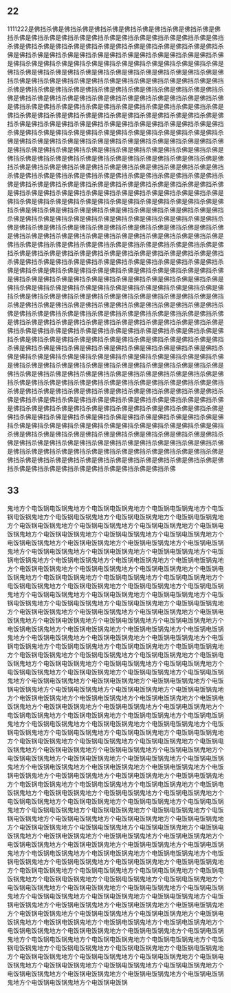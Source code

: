 ## 22
1111222是佛挡杀佛是佛挡杀佛是佛挡杀佛是佛挡杀佛是佛挡杀佛是佛挡杀佛是佛挡杀佛是佛挡杀佛是佛挡杀佛是佛挡杀佛是佛挡杀佛是佛挡杀佛是佛挡杀佛是佛挡杀佛是佛挡杀佛是佛挡杀佛是佛挡杀佛是佛挡杀佛是佛挡杀佛是佛挡杀佛是佛挡杀佛是佛挡杀佛是佛挡杀佛是佛挡杀佛是佛挡杀佛是佛挡杀佛是佛挡杀佛是佛挡杀佛是佛挡杀佛是佛挡杀佛是佛挡杀佛是佛挡杀佛是佛挡杀佛是佛挡杀佛是佛挡杀佛是佛挡杀佛是佛挡杀佛是佛挡杀佛是佛挡杀佛是佛挡杀佛是佛挡杀佛是佛挡杀佛是佛挡杀佛是佛挡杀佛是佛挡杀佛是佛挡杀佛是佛挡杀佛是佛挡杀佛是佛挡杀佛是佛挡杀佛是佛挡杀佛是佛挡杀佛是佛挡杀佛是佛挡杀佛是佛挡杀佛是佛挡杀佛是佛挡杀佛是佛挡杀佛是佛挡杀佛是佛挡杀佛是佛挡杀佛是佛挡杀佛是佛挡杀佛是佛挡杀佛是佛挡杀佛是佛挡杀佛是佛挡杀佛是佛挡杀佛是佛挡杀佛是佛挡杀佛是佛挡杀佛是佛挡杀佛是佛挡杀佛是佛挡杀佛是佛挡杀佛是佛挡杀佛是佛挡杀佛是佛挡杀佛是佛挡杀佛是佛挡杀佛是佛挡杀佛是佛挡杀佛是佛挡杀佛是佛挡杀佛是佛挡杀佛是佛挡杀佛是佛挡杀佛是佛挡杀佛是佛挡杀佛是佛挡杀佛是佛挡杀佛是佛挡杀佛是佛挡杀佛是佛挡杀佛是佛挡杀佛是佛挡杀佛是佛挡杀佛是佛挡杀佛是佛挡杀佛是佛挡杀佛是佛挡杀佛是佛挡杀佛是佛挡杀佛是佛挡杀佛是佛挡杀佛是佛挡杀佛是佛挡杀佛是佛挡杀佛是佛挡杀佛是佛挡杀佛是佛挡杀佛是佛挡杀佛是佛挡杀佛是佛挡杀佛是佛挡杀佛是佛挡杀佛是佛挡杀佛是佛挡杀佛是佛挡杀佛是佛挡杀佛是佛挡杀佛是佛挡杀佛是佛挡杀佛是佛挡杀佛是佛挡杀佛是佛挡杀佛是佛挡杀佛是佛挡杀佛是佛挡杀佛是佛挡杀佛是佛挡杀佛是佛挡杀佛是佛挡杀佛是佛挡杀佛是佛挡杀佛是佛挡杀佛是佛挡杀佛是佛挡杀佛是佛挡杀佛是佛挡杀佛是佛挡杀佛是佛挡杀佛是佛挡杀佛是佛挡杀佛是佛挡杀佛是佛挡杀佛是佛挡杀佛是佛挡杀佛是佛挡杀佛是佛挡杀佛是佛挡杀佛是佛挡杀佛是佛挡杀佛是佛挡杀佛是佛挡杀佛是佛挡杀佛是佛挡杀佛是佛挡杀佛是佛挡杀佛是佛挡杀佛是佛挡杀佛是佛挡杀佛是佛挡杀佛是佛挡杀佛是佛挡杀佛是佛挡杀佛是佛挡杀佛是佛挡杀佛是佛挡杀佛是佛挡杀佛是佛挡杀佛是佛挡杀佛是佛挡杀佛是佛挡杀佛是佛挡杀佛是佛挡杀佛是佛挡杀佛是佛挡杀佛是佛挡杀佛是佛挡杀佛是佛挡杀佛是佛挡杀佛是佛挡杀佛是佛挡杀佛是佛挡杀佛是佛挡杀佛是佛挡杀佛是佛挡杀佛是佛挡杀佛是佛挡杀佛是佛挡杀佛是佛挡杀佛是佛挡杀佛是佛挡杀佛是佛挡杀佛是佛挡杀佛是佛挡杀佛是佛挡杀佛是佛挡杀佛是佛挡杀佛是佛挡杀佛是佛挡杀佛是佛挡杀佛是佛挡杀佛是佛挡杀佛是佛挡杀佛是佛挡杀佛是佛挡杀佛是佛挡杀佛是佛挡杀佛是佛挡杀佛是佛挡杀佛是佛挡杀佛是佛挡杀佛是佛挡杀佛是佛挡杀佛是佛挡杀佛是佛挡杀佛是佛挡杀佛是佛挡杀佛是佛挡杀佛是佛挡杀佛是佛挡杀佛是佛挡杀佛是佛挡杀佛是佛挡杀佛是佛挡杀佛是佛挡杀佛是佛挡杀佛是佛挡杀佛是佛挡杀佛是佛挡杀佛是佛挡杀佛是佛挡杀佛是佛挡杀佛是佛挡杀佛是佛挡杀佛是佛挡杀佛是佛挡杀佛是佛挡杀佛是佛挡杀佛是佛挡杀佛是佛挡杀佛是佛挡杀佛是佛挡杀佛是佛挡杀佛是佛挡杀佛是佛挡杀佛是佛挡杀佛是佛挡杀佛是佛挡杀佛是佛挡杀佛是佛挡杀佛是佛挡杀佛是佛挡杀佛是佛挡杀佛是佛挡杀佛是佛挡杀佛是佛挡杀佛是佛挡杀佛是佛挡杀佛是佛挡杀佛是佛挡杀佛是佛挡杀佛是佛挡杀佛是佛挡杀佛是佛挡杀佛是佛挡杀佛是佛挡杀佛是佛挡杀佛是佛挡杀佛是佛挡杀佛是佛挡杀佛是佛挡杀佛是佛挡杀佛是佛挡杀佛是佛挡杀佛是佛挡杀佛是佛挡杀佛是佛挡杀佛是佛挡杀佛是佛挡杀佛是佛挡杀佛是佛挡杀佛是佛挡杀佛是佛挡杀佛是佛挡杀佛是佛挡杀佛是佛挡杀佛是佛挡杀佛是佛挡杀佛是佛挡杀佛是佛挡杀佛是佛挡杀佛是佛挡杀佛是佛挡杀佛是佛挡杀佛是佛挡杀佛是佛挡杀佛是佛挡杀佛是佛挡杀佛是佛挡杀佛是佛挡杀佛是佛挡杀佛是佛挡杀佛是佛挡杀佛是佛挡杀佛是佛挡杀佛是佛挡杀佛是佛挡杀佛是佛挡杀佛是佛挡杀佛是佛挡杀佛是佛挡杀佛是佛挡杀佛是佛挡杀佛是佛挡杀佛是佛挡杀佛是佛挡杀佛是佛挡杀佛是佛挡杀佛是佛挡杀佛是佛挡杀佛是佛挡杀佛是佛挡杀佛是佛挡杀佛是佛挡杀佛是佛挡杀佛是佛挡杀佛是佛挡杀佛是佛挡杀佛是佛挡杀佛是佛挡杀佛是佛挡杀佛是佛挡杀佛是佛挡杀佛是佛挡杀佛是佛挡杀佛是佛挡杀佛是佛挡杀佛是佛挡杀佛是佛挡杀佛是佛挡杀佛是佛挡杀佛是佛挡杀佛是佛挡杀佛是佛挡杀佛是佛挡杀佛是佛挡杀佛是佛挡杀佛是佛挡杀佛是佛挡杀佛是佛挡杀佛是佛挡杀佛是佛挡杀佛是佛挡杀佛是佛挡杀佛是佛挡杀佛是佛挡杀佛是佛挡杀佛是佛挡杀佛是佛挡杀佛是佛挡杀佛是佛挡杀佛是佛挡杀佛是佛挡杀佛是佛挡杀佛是佛挡杀佛是佛挡杀佛是佛挡杀佛是佛挡杀佛是佛挡杀佛
## 33
鬼地方个电饭锅电饭锅鬼地方个电饭锅电饭锅鬼地方个电饭锅电饭锅鬼地方个电饭锅电饭锅鬼地方个电饭锅电饭锅鬼地方个电饭锅电饭锅鬼地方个电饭锅电饭锅鬼地方个电饭锅电饭锅鬼地方个电饭锅电饭锅鬼地方个电饭锅电饭锅鬼地方个电饭锅电饭锅鬼地方个电饭锅电饭锅鬼地方个电饭锅电饭锅鬼地方个电饭锅电饭锅鬼地方个电饭锅电饭锅鬼地方个电饭锅电饭锅鬼地方个电饭锅电饭锅鬼地方个电饭锅电饭锅鬼地方个电饭锅电饭锅鬼地方个电饭锅电饭锅鬼地方个电饭锅电饭锅鬼地方个电饭锅电饭锅鬼地方个电饭锅电饭锅鬼地方个电饭锅电饭锅鬼地方个电饭锅电饭锅鬼地方个电饭锅电饭锅鬼地方个电饭锅电饭锅鬼地方个电饭锅电饭锅鬼地方个电饭锅电饭锅鬼地方个电饭锅电饭锅鬼地方个电饭锅电饭锅鬼地方个电饭锅电饭锅鬼地方个电饭锅电饭锅鬼地方个电饭锅电饭锅鬼地方个电饭锅电饭锅鬼地方个电饭锅电饭锅鬼地方个电饭锅电饭锅鬼地方个电饭锅电饭锅鬼地方个电饭锅电饭锅鬼地方个电饭锅电饭锅鬼地方个电饭锅电饭锅鬼地方个电饭锅电饭锅鬼地方个电饭锅电饭锅鬼地方个电饭锅电饭锅鬼地方个电饭锅电饭锅鬼地方个电饭锅电饭锅鬼地方个电饭锅电饭锅鬼地方个电饭锅电饭锅鬼地方个电饭锅电饭锅鬼地方个电饭锅电饭锅鬼地方个电饭锅电饭锅鬼地方个电饭锅电饭锅鬼地方个电饭锅电饭锅鬼地方个电饭锅电饭锅鬼地方个电饭锅电饭锅鬼地方个电饭锅电饭锅鬼地方个电饭锅电饭锅鬼地方个电饭锅电饭锅鬼地方个电饭锅电饭锅鬼地方个电饭锅电饭锅鬼地方个电饭锅电饭锅鬼地方个电饭锅电饭锅鬼地方个电饭锅电饭锅鬼地方个电饭锅电饭锅鬼地方个电饭锅电饭锅鬼地方个电饭锅电饭锅鬼地方个电饭锅电饭锅鬼地方个电饭锅电饭锅鬼地方个电饭锅电饭锅鬼地方个电饭锅电饭锅鬼地方个电饭锅电饭锅鬼地方个电饭锅电饭锅鬼地方个电饭锅电饭锅鬼地方个电饭锅电饭锅鬼地方个电饭锅电饭锅鬼地方个电饭锅电饭锅鬼地方个电饭锅电饭锅鬼地方个电饭锅电饭锅鬼地方个电饭锅电饭锅鬼地方个电饭锅电饭锅鬼地方个电饭锅电饭锅鬼地方个电饭锅电饭锅鬼地方个电饭锅电饭锅鬼地方个电饭锅电饭锅鬼地方个电饭锅电饭锅鬼地方个电饭锅电饭锅鬼地方个电饭锅电饭锅鬼地方个电饭锅电饭锅鬼地方个电饭锅电饭锅鬼地方个电饭锅电饭锅鬼地方个电饭锅电饭锅鬼地方个电饭锅电饭锅鬼地方个电饭锅电饭锅鬼地方个电饭锅电饭锅鬼地方个电饭锅电饭锅鬼地方个电饭锅电饭锅鬼地方个电饭锅电饭锅鬼地方个电饭锅电饭锅鬼地方个电饭锅电饭锅鬼地方个电饭锅电饭锅鬼地方个电饭锅电饭锅鬼地方个电饭锅电饭锅鬼地方个电饭锅电饭锅鬼地方个电饭锅电饭锅鬼地方个电饭锅电饭锅鬼地方个电饭锅电饭锅鬼地方个电饭锅电饭锅鬼地方个电饭锅电饭锅鬼地方个电饭锅电饭锅鬼地方个电饭锅电饭锅鬼地方个电饭锅电饭锅鬼地方个电饭锅电饭锅鬼地方个电饭锅电饭锅鬼地方个电饭锅电饭锅鬼地方个电饭锅电饭锅鬼地方个电饭锅电饭锅鬼地方个电饭锅电饭锅鬼地方个电饭锅电饭锅鬼地方个电饭锅电饭锅鬼地方个电饭锅电饭锅鬼地方个电饭锅电饭锅鬼地方个电饭锅电饭锅鬼地方个电饭锅电饭锅鬼地方个电饭锅电饭锅鬼地方个电饭锅电饭锅鬼地方个电饭锅电饭锅鬼地方个电饭锅电饭锅鬼地方个电饭锅电饭锅鬼地方个电饭锅电饭锅鬼地方个电饭锅电饭锅鬼地方个电饭锅电饭锅鬼地方个电饭锅电饭锅鬼地方个电饭锅电饭锅鬼地方个电饭锅电饭锅鬼地方个电饭锅电饭锅鬼地方个电饭锅电饭锅鬼地方个电饭锅电饭锅鬼地方个电饭锅电饭锅鬼地方个电饭锅电饭锅鬼地方个电饭锅电饭锅鬼地方个电饭锅电饭锅鬼地方个电饭锅电饭锅鬼地方个电饭锅电饭锅鬼地方个电饭锅电饭锅鬼地方个电饭锅电饭锅鬼地方个电饭锅电饭锅鬼地方个电饭锅电饭锅鬼地方个电饭锅电饭锅鬼地方个电饭锅电饭锅鬼地方个电饭锅电饭锅鬼地方个电饭锅电饭锅鬼地方个电饭锅电饭锅鬼地方个电饭锅电饭锅鬼地方个电饭锅电饭锅鬼地方个电饭锅电饭锅鬼地方个电饭锅电饭锅鬼地方个电饭锅电饭锅鬼地方个电饭锅电饭锅鬼地方个电饭锅电饭锅鬼地方个电饭锅电饭锅鬼地方个电饭锅电饭锅鬼地方个电饭锅电饭锅鬼地方个电饭锅电饭锅鬼地方个电饭锅电饭锅鬼地方个电饭锅电饭锅鬼地方个电饭锅电饭锅鬼地方个电饭锅电饭锅鬼地方个电饭锅电饭锅鬼地方个电饭锅电饭锅鬼地方个电饭锅电饭锅鬼地方个电饭锅电饭锅鬼地方个电饭锅电饭锅鬼地方个电饭锅电饭锅鬼地方个电饭锅电饭锅鬼地方个电饭锅电饭锅鬼地方个电饭锅电饭锅鬼地方个电饭锅电饭锅鬼地方个电饭锅电饭锅鬼地方个电饭锅电饭锅鬼地方个电饭锅电饭锅鬼地方个电饭锅电饭锅鬼地方个电饭锅电饭锅鬼地方个电饭锅电饭锅鬼地方个电饭锅电饭锅鬼地方个电饭锅电饭锅鬼地方个电饭锅电饭锅鬼地方个电饭锅电饭锅鬼地方个电饭锅电饭锅鬼地方个电饭锅电饭锅鬼地方个电饭锅电饭锅鬼地方个电饭锅电饭锅鬼地方个电饭锅电饭锅鬼地方个电饭锅电饭锅鬼地方个电饭锅电饭锅鬼地方个电饭锅电饭锅鬼地方个电饭锅电饭锅鬼地方个电饭锅电饭锅鬼地方个电饭锅电饭锅鬼地方个电饭锅电饭锅鬼地方个电饭锅电饭锅
##
